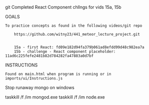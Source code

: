
git Completed React Component chllngs for vids 15a, 15b

GOALS

    To practice concepts as found in the following videos/git repo

        https://github.com/witny23/441_meteor_lecture_project.git


        15a - first React: fd09e182d94fa379b061ad8efdd99d48c982ea7a
        15b - challenge - React component placeholder: 11ad6c225fefe2481b82d784282fa47883a0d7bf

INSTRUCTIONS

    Found on main.html when program is running or in imports/ui/Instructions.js



Stop runaway mongo on windows

taskkill /f /im mongod.exe
taskkill /f /im node.exe
